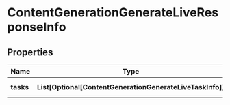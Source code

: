 # ContentGenerationGenerateLiveResponseInfo


## Properties

| Name | Type | Description | Notes |
|------------ | ------------- | ------------- | -------------|
**tasks** | **List[Optional[ContentGenerationGenerateLiveTaskInfo]]** | array of tasks |[optional]|
